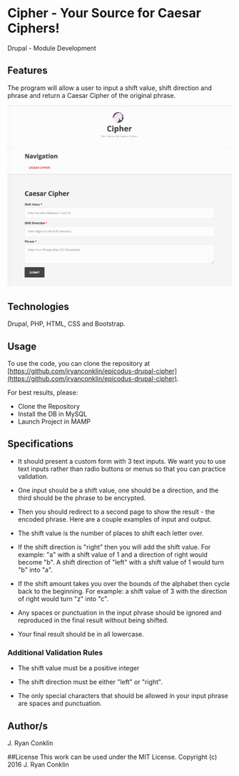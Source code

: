 # Cipher - Your Source for Caesar Ciphers! #
Drupal - Module Development

## Features ##
The program will allow a user to input a shift value, shift direction and phrase and return a Caesar Cipher of the original phrase.

<img src="/sites/default/files/cipher.png" alt="screencap of my site">

## Technologies ##

Drupal, PHP, HTML, CSS and Bootstrap.

## Usage ##

To use the code, you can clone the repository at [https://github.com/jryanconklin/epicodus-drupal-cipher](https://github.com/jryanconklin/epicodus-drupal-cipher).

For best results, please:

- Clone the Repository
- Install the DB in MySQL
- Launch Project in MAMP

## Specifications ##

* It should present a custom form with 3 text inputs. We want you to use text inputs rather than radio buttons or menus so that you can practice validation.

* One input should be a shift value, one should be a direction, and the third should be the phrase to be encrypted.

* Then you should redirect to a second page to show the result - the encoded phrase. Here are a couple examples of input and output.

* The shift value is the number of places to shift each letter over.

* If the shift direction is "right" then you will add the shift value. For example: "a" with a shift value of 1 and a direction of right would become "b". A shift direction of "left" with a shift value of 1 would turn "b" into "a".

* If the shift amount takes you over the bounds of the alphabet then cycle back to the beginning. For example: a shift value of 3 with the direction of right would turn "z" into "c".

* Any spaces or punctuation in the input phrase should be ignored and reproduced in the final result without being shifted.

* Your final result should be in all lowercase.

### Additional Validation Rules ###

* The shift value must be a positive integer

* The shift direction must be either "left" or "right".

* The only special characters that should be allowed in your input phrase are spaces and punctuation.


## Author/s
J. Ryan Conklin

##License
This work can be used under the MIT License.
Copyright (c) 2016 J. Ryan Conklin
